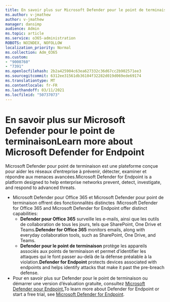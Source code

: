 ```yaml
---
title: En savoir plus sur Microsoft Defender pour le point de terminaison
ms.author: v-jmathew
author: v-jmathew
manager: dansimp
audience: Admin
ms.topic: article
ms.service: o365-administration
ROBOTS: NOINDEX, NOFOLLOW
localization_priority: Normal
ms.collection: Adm_O365
ms.custom:
- "9000760"
- "7391"
ms.openlocfilehash: 2b2a425904c63ea627332c36d67cc2b902571ee3
ms.sourcegitcommit: 6312ee31561db36104f32282d019d069ede69174
ms.translationtype: MT
ms.contentlocale: fr-FR
ms.lasthandoff: 03/11/2021
ms.locfileid: "50737073"
---
```

# <a name="learn-more-about-microsoft-defender-for-endpoint"></a><span data-ttu-id="b590c-102">En savoir plus sur Microsoft Defender pour le point de terminaison</span><span class="sxs-lookup"><span data-stu-id="b590c-102">Learn more about Microsoft Defender for Endpoint</span></span>

<span data-ttu-id="b590c-103">Microsoft Defender pour point de terminaison est une plateforme conçue pour aider les réseaux d’entreprise à prévenir, détecter, examiner et répondre aux menaces avancées.</span><span class="sxs-lookup"><span data-stu-id="b590c-103">Microsoft Defender for Endpoint is a platform designed to help enterprise networks prevent, detect, investigate, and respond to advanced threats.</span></span>

- <span data-ttu-id="b590c-104">Microsoft Defender pour Office 365 et Microsoft Defender pour point de terminaison offrent des fonctionnalités distinctes :</span><span class="sxs-lookup"><span data-stu-id="b590c-104">Microsoft Defender for Office 365 and Microsoft Defender for Endpoint offer distinct capabilities:</span></span>
  - <span data-ttu-id="b590c-105">**Defender pour Office 365** surveille les e-mails, ainsi que les outils de collaboration de tous les jours, tels que SharePoint, One Drive et Teams.</span><span class="sxs-lookup"><span data-stu-id="b590c-105">**Defender for Office 365** monitors emails, along with everyday collaboration tools, such as SharePoint, One Drive, and Teams.</span></span>
  - <span data-ttu-id="b590c-106">**Defender pour le point de terminaison** protège les appareils associés aux points de terminaison et permet d’identifier les attaques qui le font passer au-delà de la défense préalable à la violation.</span><span class="sxs-lookup"><span data-stu-id="b590c-106">**Defender for Endpoint** protects devices associated with endpoints and helps identify attacks that make it past the pre-breach defense.</span></span>
- <span data-ttu-id="b590c-107">Pour en savoir plus sur Defender pour le point de terminaison ou démarrer une version d’évaluation gratuite, consultez [Microsoft Defender pour Endpoint.](https://go.microsoft.com/fwlink/?linkid=2094113)</span><span class="sxs-lookup"><span data-stu-id="b590c-107">To learn more about Defender for Endpoint or start a free trial, see [Microsoft Defender for Endpoint](https://go.microsoft.com/fwlink/?linkid=2094113).</span></span>
